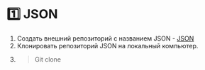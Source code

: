 :one: JSON 
===
1. Создать внешний репозиторий c названием JSON - [JSON](https://github.com/TorontoPinokio/JSON)
2. Клонировать репозиторий JSON на локальный компьютер.
3. > Git clone 
